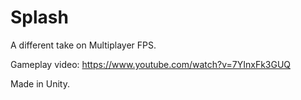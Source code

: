 # Splash
A different take on Multiplayer FPS. 

Gameplay video: https://www.youtube.com/watch?v=7YInxFk3GUQ

Made in Unity.
